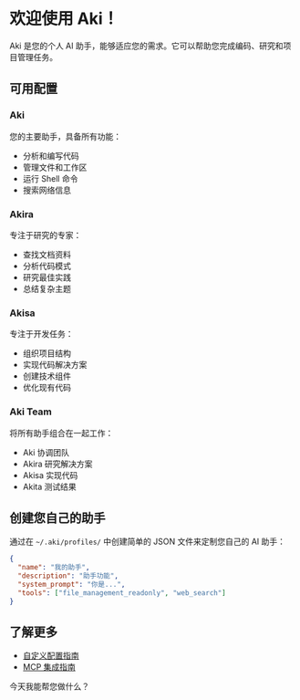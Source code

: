 # 欢迎使用 Aki！

Aki 是您的个人 AI 助手，能够适应您的需求。它可以帮助您完成编码、研究和项目管理任务。

## 可用配置

### Aki
您的主要助手，具备所有功能：
- 分析和编写代码
- 管理文件和工作区
- 运行 Shell 命令
- 搜索网络信息

### Akira
专注于研究的专家：
- 查找文档资料
- 分析代码模式
- 研究最佳实践
- 总结复杂主题

### Akisa
专注于开发任务：
- 组织项目结构
- 实现代码解决方案
- 创建技术组件
- 优化现有代码

### Aki Team
将所有助手组合在一起工作：
- Aki 协调团队
- Akira 研究解决方案
- Akisa 实现代码
- Akita 测试结果

## 创建您自己的助手

通过在 `~/.aki/profiles/` 中创建简单的 JSON 文件来定制您自己的 AI 助手：

```json
{
  "name": "我的助手",
  "description": "助手功能",
  "system_prompt": "你是...",
  "tools": ["file_management_readonly", "web_search"]
}
```

## 了解更多

- [自定义配置指南](https://github.com/Aki-community/aki/blob/main/docs/custom_profiles.md)
- [MCP 集成指南](https://github.com/Aki-community/aki/blob/main/docs/mcp_guide.md)

今天我能帮您做什么？